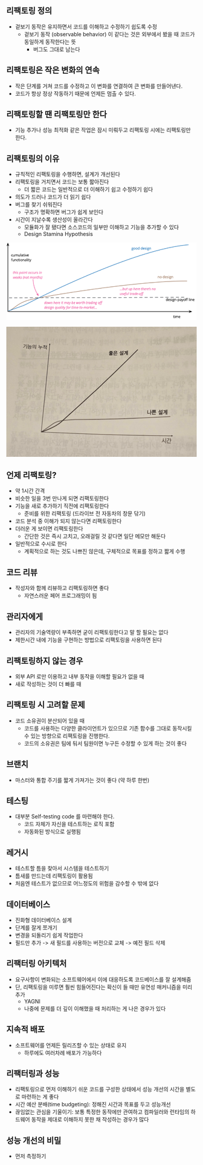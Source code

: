 ## 리팩토링 정의

- 겉보기 동작은 유지하면서 코드를 이해하고 수정하기 쉽도록 수정
  - 겉보기 동작 (observable behavior) 이 같다는 것은 외부에서 봤을 때 코드가 동일하게 동작한다는 뜻
    - 버그도 그대로 남는다

## 리팩토링은 작은 변화의 연속

- 작은 단계를 거쳐 코드를 수정하고 이 변화를 연결하여 큰 변화를 만들어낸다.
- 코드가 항상 정상 작동하기 때문에 언제든 멈출 수 있다.

## 리팩토링할 땐 리팩토링만 한다

- 기능 추가나 성능 최적화 같은 작업은 잠시 미뤄두고 리팩토링 시에는 리팩토링만 한다.

## 리팩토링의 이유

- 규칙적인 리팩토링을 수행하면, 설계가 개선된다
- 리팩토링을 거치면서 코드는 보통 짧아진다
  - 더 짧은 코드는 일반적으로 더 이해하기 쉽고 수정하기 쉽다
- 의도가 드러나 코드가 더 읽기 쉽다
- 버그를 찾기 쉬워진다
  - 구조가 명확하면 버그가 쉽게 보인다
- 시간이 지날수록 생산성이 올라간다
  - 모듈화가 잘 됐다면 소스코드의 일부만 이해하고 기능을 추가할 수 있다
  - Design Stamina Hypothesis

![alt text](image.png)

![alt text](image-1.png)

## 언제 리팩토링?

- 약 1시간 간격
- 비슷한 일을 3번 만나게 되면 리팩토링한다
- 기능을 새로 추가하기 직전에 리팩토링한다
  - 준비를 위한 리팩토링 (드라이브 전 자동차의 창문 닦기)
- 코드 분석 중 이해가 되지 않는다면 리팩토링한다
- 더러운 게 보이면 리팩토링한다
  - 간단한 것은 즉시 고치고, 오래걸릴 것 같다면 일단 메모만 해둔다
- 일반적으로 수시로 한다
  - 계획적으로 하는 것도 나쁘진 않은데, 구체적으로 목표를 정하고 짧게 수행

## 코드 리뷰

- 작성자와 함께 리뷰하고 리팩토링하면 좋다
  - 자연스러운 페어 프로그래밍이 됨

## 관리자에게

- 관리자의 기술역량이 부족하면 굳이 리팩토링한다고 말 할 필요는 없다
- 제한시간 내에 기능을 구현하는 방법으로 리팩토링을 사용하면 된다

## 리팩토링하지 않는 경우

- 외부 API 로만 이용하고 내부 동작을 이해할 필요가 없을 때
- 새로 작성하는 것이 더 빠를 때

## 리팩토링 시 고려할 문제

- 코드 소유권이 분산되어 있을 때
  - 코드를 사용하는 다양한 클라이언트가 있으므로 기존 함수를 그대로 동작시킬 수 있는 방향으로 리팩토링을 진행한다.
  - 코드의 소유권은 팀에 둬서 팀원이면 누구든 수정할 수 있게 하는 것이 좋다

## 브랜치

- 마스터와 통합 주기를 짧게 가져가는 것이 좋다 (약 하루 한번)

## 테스팅

- 대부분 Self-testing code 를 마련해야 한다.
  - 코드 자체가 자신을 테스트하는 로직 포함
  - 자동화된 방식으로 실행됨

## 레거시

- 테스트할 틈을 찾아서 시스템을 테스트하기
- 틈새를 만드는데 리팩토링이 활용됨
- 처음엔 테스트가 없으므로 어느정도의 위험을 감수할 수 밖에 없다

## 데이터베이스

- 진화형 데이터베이스 설계
- 단계를 잘게 쪼개기
- 변경을 되돌리기 쉽게 작업한다
- 필드만 추가 -> 새 필드를 사용하는 버전으로 교체 -> 예전 필드 삭제

## 리팩터링 아키텍처

- 요구사항이 변화되는 소프트웨어에서 이에 대응하도록 코드베이스를 잘 설계해줌
- 단, 리팩토링을 미루면 훨씬 힘들어진다는 확신이 들 때만 유연성 매커니즘을 미리 추가
  - YAGNI
  - 나중에 문제를 더 깊이 이해했을 때 처리하는 게 나은 경우가 있다

## 지속적 배포

- 소프트웨어를 언제든 릴리즈할 수 있는 상태로 유지
  - 하루에도 여러차례 배포가 가능하다

## 리팩터링과 성능

- 리팩토링으로 먼저 이해하기 쉬운 코드를 구성한 상태에서 성능 개선의 시간을 별도로 마련하는 게 좋다
- 시간 예산 분배(time budgeting): 정해진 시간과 목표를 두고 성능개선
- 끊임없는 관심을 기울이기: 보통 특정한 동작에만 관여하고 컴파일러와 런타임의 하드웨어 동작을 제대로 이해하지 못한 채 작성하는 경우가 많다

## 성능 개선의 비밀

- 먼저 측정하기
